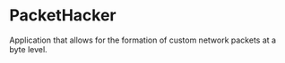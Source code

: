 # PacketHacker
 Application that allows for the formation of custom network packets at a byte level.
